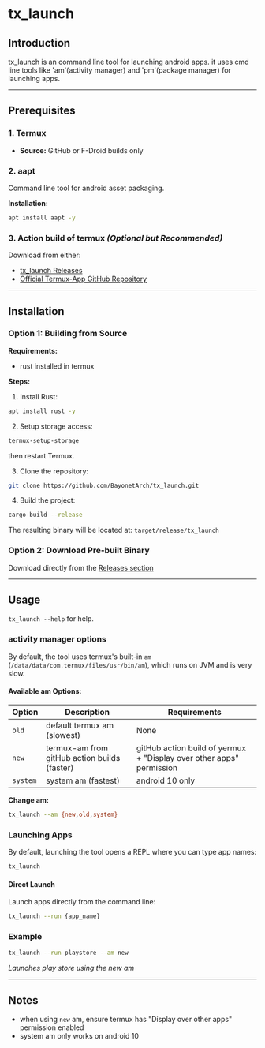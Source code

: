# tx_launch

## Introduction

tx_launch is an command line tool for launching android apps.
it uses cmd line tools like 'am'(activity manager) and 'pm'(package manager) for launching apps.

---

## Prerequisites

### 1. Termux
- **Source:** GitHub or F-Droid builds only

### 2. aapt
Command line tool for android asset packaging.

**Installation:**
```bash
apt install aapt -y
```

### 3. Action build of termux *(Optional but Recommended)*
Download from either:
- [tx_launch Releases](https://github.com/BayonetArch/tx_launch/releases)
- [Official Termux-App GitHub Repository](https://github.com/termux/termux-app)

---

## Installation

### Option 1: Building from Source

**Requirements:**
- rust installed in termux

**Steps:**

1. Install Rust:
```bash
apt install rust -y
```

2. Setup storage access:
```bash
termux-setup-storage
```
then restart Termux.

3. Clone the repository:
```bash
git clone https://github.com/BayonetArch/tx_launch.git
```

4. Build the project:
```bash
cargo build --release
```

The resulting binary will be located at: `target/release/tx_launch`

### Option 2: Download Pre-built Binary

Download directly from the [Releases section](https://github.com/BayonetArch/tx_launch/releases)

---

## Usage

`tx_launch --help` for help.

### activity manager options

By default, the tool uses termux's built-in `am` (`/data/data/com.termux/files/usr/bin/am`), which runs on JVM and is very slow.

#### Available am Options:

| Option | Description | Requirements |
|--------|-------------|--------------|
| `old` | default termux am (slowest) | None |
| `new` | termux-am from gitHub action builds (faster) | gitHub action build of yermux + "Display over other apps" permission |
| `system` | system am (fastest) | android 10 only |

**Change am:**
```bash
tx_launch --am {new,old,system}
```

### Launching Apps

By default, launching the tool opens a REPL where you can type app names:
```bash
tx_launch
```

#### Direct Launch
Launch apps directly from the command line:
```bash
tx_launch --run {app_name}
```

### Example

```bash
tx_launch --run playstore --am new
```
*Launches play store using the new am*

---

## Notes

- when using `new` am, ensure termux has "Display over other apps" permission enabled
- system am only works on android 10

